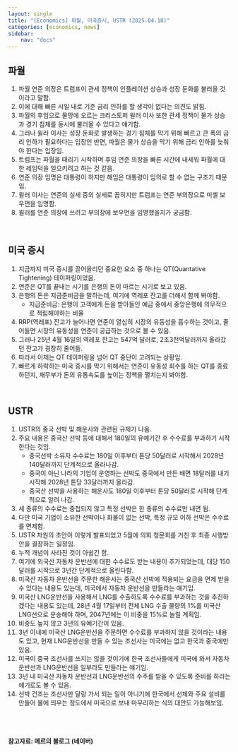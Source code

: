 ```yaml
---
layout: single
title: "[Economics] 파월, 미국증시, USTR (2025.04.18)"
categories: [economics, news]
sidebar:
    nav: "docs"
---
```


## 파월
1. 파월 연준 의장은 트럼프이 관세 정책이 인플레이션 상승과 성장 둔화를 불러올 것이라고 말함.
1. 이에 대해 빠른 시일 내로 기준 금리 인하를 할 생각이 없다는 의견도 밝힘.
1. 파월의 후임으로 물망에 오르는 크리스토퍼 윌러 이사 또한 관세 정책이 물가 상승과 경기 침체를 동시에 불러올 수 있다고 얘기함.
1. 그러나 윌러 이사는 성장 둔화로 발생하는 경기 침체를 막기 위해 빠르고 큰 폭의 금리 인하가 필요하다는 입장인 반면, 파월은 물가 상승을 막기 위해 금리 인하를 늦춰야 한다는 입장임.
1. 트럼프는 파월을 때리기 시작하며 후임 연준 의장을 빠른 시간에 내세워 파월에 대한 레임덕을 일으키려고 하는 것 같음.
1. 연준 의장 임명은 대통령이 하지만 해임은 대통령이 임의로 할 수 없는 구조기 때문임.
1. 윌러 이사는 연준의 실세 중의 실세로 꼽히지만 트럼프는 연준 부의장으로 미셸 보우먼을 임명함.
1. 윌러를 연준 의장에 쓰려고 부의장에 보우먼을 임명했을지가 궁금함.

<br/>

## 미국 증시
1. 지금까지 미국 증시를 끌어올리던 중요한 요소 중 하나는 QT(Quantative Tightening) 테이퍼링이었음.
1. 연준은 QT를 끝내는 시기를 은행의 돈이 마르는 시기로 보고 있음.
1. 은행의 돈은 지급준비금을 말하는데, 여기에 역레포 잔고를 더해서 함께 봐야함.
    - 지급준비금: 은행이 고객에게 돈을 받아들인 예금 중에서 중앙은행에 의무적으로 적립해야하는 비율
1. RRP(역레포) 잔고가 늘어나면 연준이 열심히 시장의 유동성을 흡수하는 것이고, 줄어들면 시장의 유동성을 연준이 공급하는 것으로 볼 수 있음.
1. 그러나 25년 4월 16일의 역레포 잔고는 547억 달러로, 2조3천억달러까지 올라갔던 잔고가 굉장히 줄어듦.
1. 따라서 이제는 QT 테이퍼링을 넘어 QT 중단이 고려되는 상황임.
1. 빠르게 하락하는 미국 증시를 막기 위해서는 연준이 유동성 회수를 하는 QT를 종료하던지, 재무부가 돈의 유통속도를 높이는 정책을 펼치는지 봐야함.

<br/>

## USTR 
1. USTR의 중국 선박 및 해운사와 관련된 규제가 나옴.
1. 주요 내용은 중국산 선박 등에 대해서 180일의 유예기간 후 수수료를 부과하기 시작한다는 것임.
    - 중국선박 소유자 수수료는 180일 이후부터 톤당 50달러로 시작해서 2028년 140달러까지 단계적으로 올라나감.
    - 중국이 아닌 나라의 기업이 운영하는 선박도 중국에서 만든 배면 18달러를 내기 시작해 2028년 톤당 33달러까지 올라감.
    - 중국산 선박을 사용하는 해운사도 180일 이후부터 톤당 50달러로 시작해 단계적으로 알려 나감.
1. 세 종류의 수수료는 중첩되지 않고 특정 선박은 한 종류의 수수료만 내면 됨.
1. 다만 미국 기업이 소유한 선박이나 화물이 없는 선박, 특정 규모 이하 선박은 수수료를 면제함.
1. USTR 차원의 초안이 이렇게 발표되었고 5월에 의회 청문회를 거친 후 최종 시행방안을 결장하는 일정임.
1. 누적 개념이 사라진 것이 아쉽긴 함.
1. 여기에 외국산 자동차 운반선에 대한 수수료도 받는 내용이 추가되었는데, 대당 150달러를 시작으로 3년간 단계적으로 올린다함.
1. 미국산 자동차 운반선을 주문한 해운사는 중국산 선박에 적용되는 요금을 면제 받을 수 있다는 내용도 있는데, 미국에서 자동차 운반선을 만들라는 얘기임.
1. 미국산 LNG운반선을 사용해서 LNG를 수출하도록 수수료를 부과하는 것을 추진하겠다는 내용도 있는데, 28년 4월 17일부터 전체 LNG 수출 물량의 1%를 미국산 LNG선으로 운송해야 하며, 2047년에는 이 비중을 15%로 늘릴 계획임.
1. 비중도 높지 않고 3년의 유예기간이 있음.
1. 3년 이내에 미국산 LNG운반선을 주문하면 수수료를 부과하지 않을 것이라는 내용도 있고, 현재 LNG운반선을 만들 수 있는 조선사는 미국에는 없고 한국과 중국에만 있음.
1. 미국이 중국 조선사를 쓰지는 않을 것이기에 한국 조선사들에게 미국에 와서 자동차운반선과 LNG운반선을 일부라도 만들라는 얘기임.
1. 3년 내 미국산 자동차 운반선과 LNG운반선의 수주를 받을 수 있도록 준비를 하라는 얘기로도 볼 수 있음.
1. 선박 건조는 조선사만 달랑 가서 되는 일이 아니기에 한국에서 선체와 주요 설비를 만들어 물에 띄우는 정도에서 미국으로 보내 마무리하는 식의 대안도 가능해보임.



<br/>
<br/>

#### 참고자료: 메르의 블로그 (네이버) 